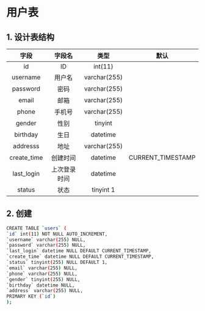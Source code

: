 # 用户表

## 1. 设计表结构

|    字段     |    字段名    |     类型     |       默认        |
| :---------: | :----------: | :----------: | :---------------: |
|     id      |      ID      |   int(11)    |
|  username   |    用户名    | varchar(255) |
|  password   |     密码     | varchar(255) |
|    email    |     邮箱     | varchar(255) |
|    phone    |    手机号    | varchar(255) |
|   gender    |     性别     |   tinyint    |
|  birthday   |     生日     |   datetime   |
|  addresss   |     地址     | varchar(255) |
| create_time |   创建时间   |   datetime   | CURRENT_TIMESTAMP |
| last_login  | 上次登录时间 |   datetime   |
|   status    |     状态     |  tinyint 1   |

## 2. 创建

```bash
CREATE TABLE `users` (
`id` int(11) NOT NULL AUTO_INCREMENT,
`username` varchar(255) NULL,
`password` varchar(255) NULL,
`last_login` datetime NULL DEFAULT CURRENT_TIMESTAMP,
`create_time` datetime NULL DEFAULT CURRENT_TIMESTAMP,
`status` tinyint(255) NULL DEFAULT 1,
`email` varchar(255) NULL,
`phone` varchar(255) NULL,
`gender` tinyint(255) NULL,
`birthday` datetime NULL,
`address` varchar(255) NULL,
PRIMARY KEY (`id`)
);
```
